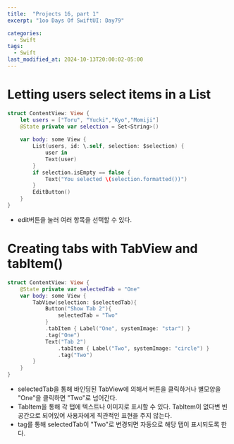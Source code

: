 ```yaml
---
title:  "Projects 16, part 1"
excerpt: "1oo Days Of SwiftUI: Day79"

categories:
  - Swift
tags:
  - Swift
last_modified_at: 2024-10-13T20:00:02-05:00
---
```


# Letting users select items in a List

```Swift
struct ContentView: View {
    let users = ["Toru", "Yucki","Kyo","Momiji"]
    @State private var selection = Set<String>()
    
    var body: some View {
        List(users, id: \.self, selection: $selection) {
            user in
            Text(user)
        }
        if selection.isEmpty == false {
            Text("You selected \(selection.formatted())")
        }
        EditButton()
    }
}
```
- edit버튼을 눌러 여러 항목을 선택할 수 있다. 


# Creating tabs with TabView and tabItem()

```Swift
struct ContentView: View {
    @State private var selectedTab = "One"
    var body: some View {
        TabView(selection: $selectedTab){
            Button("Show Tab 2"){
                selectedTab = "Two"
            }
            .tabItem { Label("One", systemImage: "star") }
            .tag("One")
            Text("Tab 2")
                .tabItem { Label("Two", systemImage: "circle") }
                .tag("Two")
        }
    }
}
```
- selectedTab을 통해 바인딩된 TabView에 의해서 버튼을 클릭하거나 별모양을 "One"을 클릭하면 "Two"로 넘어간다.
- TabItem을 통해 각 탭에 텍스트나 이미지로 표시할 수 있다. TabItem이 없다변 빈 공간으로 되어있어 사용자에게 직관적인 표현을 주지 않는다.
- tag를 통해 selectedTab이 "Two"로 변경되면 자동으로 해당 탭이 표시되도록 한다.
